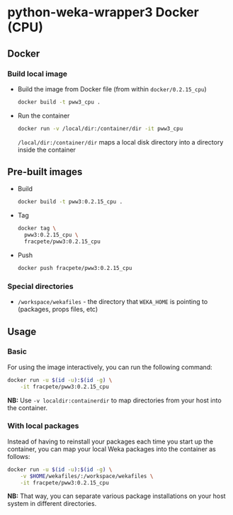# python-weka-wrapper3 Docker (CPU)

## Docker

### Build local image

* Build the image from Docker file (from within `docker/0.2.15_cpu`)

  ```bash
  docker build -t pww3_cpu .
  ```
  
* Run the container

  ```bash
  docker run -v /local/dir:/container/dir -it pww3_cpu
  ```
  `/local/dir:/container/dir` maps a local disk directory into a directory inside the container

## Pre-built images

* Build

  ```bash
  docker build -t pww3:0.2.15_cpu .
  ```
  
* Tag

  ```bash
  docker tag \
    pww3:0.2.15_cpu \
    fracpete/pww3:0.2.15_cpu
  ```
  
* Push

  ```bash
  docker push fracpete/pww3:0.2.15_cpu
  ```

### Special directories

* `/workspace/wekafiles` - the directory that `WEKA_HOME` is pointing to (packages, props files, etc) 


## Usage

### Basic

For using the image interactively, you can run the following command: 

```bash
docker run -u $(id -u):$(id -g) \
    -it fracpete/pww3:0.2.15_cpu
```

**NB:** Use `-v localdir:containerdir` to map directories from your host into the container.

### With local packages

Instead of having to reinstall your packages each time you start up the container, 
you can map your local Weka packages into the container as follows: 

```bash
docker run -u $(id -u):$(id -g) \
    -v $HOME/wekafiles/:/workspace/wekafiles \
    -it fracpete/pww3:0.2.15_cpu
```

**NB:** That way, you can separate various package installations on your host system
in different directories.
